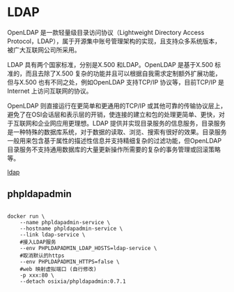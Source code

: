 # LDAP

OpenLDAP 是一款轻量级目录访问协议（Lightweight Directory Access Protocol，LDAP），属于开源集中账号管理架构的实现，且支持众多系统版本，被广大互联网公司所采用。

LDAP 具有两个国家标准，分别是X.500 和LDAP。OpenLDAP 是基于X.500 标准的，而且去除了X.500 复杂的功能并且可以根据自我需求定制额外扩展功能，但与X.500 也有不同之处，例如OpenLDAP 支持TCP/IP 协议等，目前TCP/IP 是Internet 上访问互联网的协议。

OpenLDAP 则直接运行在更简单和更通用的TCP/IP 或其他可靠的传输协议层上，避免了在OSI会话层和表示层的开销，使连接的建立和包的处理更简单、更快，对于互联网和企业网应用更理想。LDAP 提供并实现目录服务的信息服务，目录服务是一种特殊的数据库系统，对于数据的读取、浏览、搜索有很好的效果。目录服务一般用来包含基于属性的描述性信息并支持精细复杂的过滤功能，但OpenLDAP 目录服务不支持通用数据库的大量更新操作所需要的复杂的事务管理或回滚策略等。


[ldap](https://www.cnblogs.com/linuxws/p/9085641.html)
## phpldapadmin

```

docker run \
    --name phpldapadmin-service \
    --hostname phpldapadmin-service \
    --link ldap-service \
    #接入LDAP服务
    --env PHPLDAPADMIN_LDAP_HOSTS=ldap-service \
    #取消默认的https
    --env PHPLDAPADMIN_HTTPS=false \
    #web 映射虚拟端口 (自行修改)
    -p xxx:80 \
    --detach osixia/phpldapadmin:0.7.1
```
